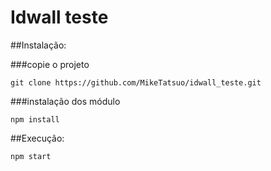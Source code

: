 # Idwall teste

##Instalação:

###copie o projeto

`git clone https://github.com/MikeTatsuo/idwall_teste.git`

###instalação dos módulo

`npm install`

##Execução:

`npm start`
